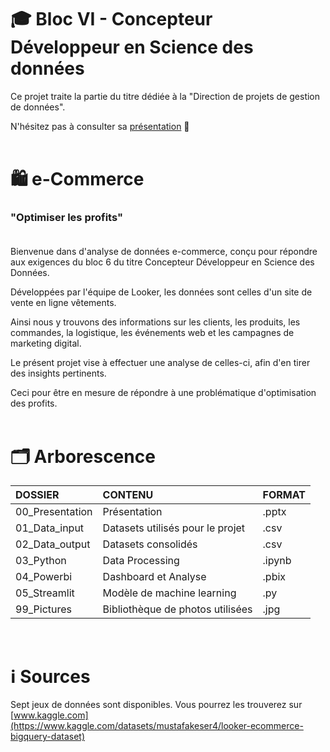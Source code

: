 # 🎓 Bloc VI - Concepteur Développeur en Science des données

Ce projet traite la partie du titre dédiée à la "Direction de projets de gestion de données". <br> 

N'hésitez pas à consulter sa [présentation](00_Presentation/eCommerce.pptx?raw=true) 🙂 <br> <br>


# 🛍 e-Commerce

### "Optimiser les profits" <br> <br>

Bienvenue dans d'analyse de données e-commerce, conçu pour répondre aux exigences du bloc 6 du titre Concepteur Développeur en Science des Données. <br>

Développées par l'équipe de Looker, les données sont celles d'un site de vente en ligne vêtements. <br>

Ainsi nous y trouvons des informations sur les clients, les produits, les commandes, la logistique, les événements web et les campagnes de marketing digital. <br>

Le présent projet vise à effectuer une analyse de celles-ci, afin d'en tirer des insights pertinents. <br>

Ceci pour être en mesure de répondre à une problématique d'optimisation des profits. <br> <br>


# 🗂 Arborescence
 
**DOSSIER** | **CONTENU** | **FORMAT** 
:---|:--- |:---
 00_Presentation | Présentation | .pptx 
 01_Data_input | Datasets utilisés pour le projet | .csv
 02_Data_output | Datasets consolidés | .csv
 03_Python | Data Processing |.ipynb
 04_Powerbi | Dashboard et Analyse | .pbix
 05_Streamlit | Modèle de machine learning |.py
 99_Pictures | Bibliothèque de photos utilisées | .jpg
 
 <br>

# ℹ️ Sources

Sept jeux de données sont disponibles. Vous pourrez les trouverez sur [www.kaggle.com](https://www.kaggle.com/datasets/mustafakeser4/looker-ecommerce-bigquery-dataset) <br> <br>


